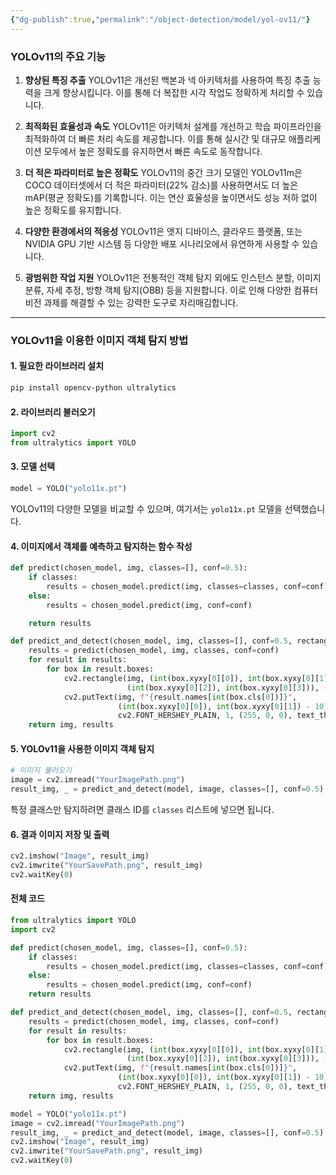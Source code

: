 ```yaml
---
{"dg-publish":true,"permalink":"/object-detection/model/yol-ov11/"}
---
```



### YOLOv11의 주요 기능
1. **향상된 특징 추출**
   YOLOv11은 개선된 백본과 넥 아키텍처를 사용하여 특징 추출 능력을 크게 향상시킵니다. 이를 통해 더 복잡한 시각 작업도 정확하게 처리할 수 있습니다.

2. **최적화된 효율성과 속도**
   YOLOv11은 아키텍처 설계를 개선하고 학습 파이프라인을 최적화하여 더 빠른 처리 속도를 제공합니다. 이를 통해 실시간 및 대규모 애플리케이션 모두에서 높은 정확도를 유지하면서 빠른 속도로 동작합니다.

3. **더 적은 파라미터로 높은 정확도**
   YOLOv11의 중간 크기 모델인 YOLOv11m은 COCO 데이터셋에서 더 적은 파라미터(22% 감소)를 사용하면서도 더 높은 mAP(평균 정확도)를 기록합니다. 이는 연산 효율성을 높이면서도 성능 저하 없이 높은 정확도를 유지합니다.

4. **다양한 환경에서의 적응성**
   YOLOv11은 엣지 디바이스, 클라우드 플랫폼, 또는 NVIDIA GPU 기반 시스템 등 다양한 배포 시나리오에서 유연하게 사용할 수 있습니다.

5. **광범위한 작업 지원**
   YOLOv11은 전통적인 객체 탐지 외에도 인스턴스 분할, 이미지 분류, 자세 추정, 방향 객체 탐지(OBB) 등을 지원합니다. 이로 인해 다양한 컴퓨터 비전 과제를 해결할 수 있는 강력한 도구로 자리매김합니다.

---

### YOLOv11을 이용한 이미지 객체 탐지 방법

#### 1. 필요한 라이브러리 설치
```bash
pip install opencv-python ultralytics
```

#### 2. 라이브러리 불러오기
```python
import cv2
from ultralytics import YOLO
```

#### 3. 모델 선택
```python
model = YOLO("yolo11x.pt")
```
YOLOv11의 다양한 모델을 비교할 수 있으며, 여기서는 `yolo11x.pt` 모델을 선택했습니다.

#### 4. 이미지에서 객체를 예측하고 탐지하는 함수 작성
```python
def predict(chosen_model, img, classes=[], conf=0.5):
    if classes:
        results = chosen_model.predict(img, classes=classes, conf=conf)
    else:
        results = chosen_model.predict(img, conf=conf)

    return results

def predict_and_detect(chosen_model, img, classes=[], conf=0.5, rectangle_thickness=2, text_thickness=1):
    results = predict(chosen_model, img, classes, conf=conf)
    for result in results:
        for box in result.boxes:
            cv2.rectangle(img, (int(box.xyxy[0][0]), int(box.xyxy[0][1])),
                          (int(box.xyxy[0][2]), int(box.xyxy[0][3])), (255, 0, 0), rectangle_thickness)
            cv2.putText(img, f"{result.names[int(box.cls[0])]}",
                        (int(box.xyxy[0][0]), int(box.xyxy[0][1]) - 10),
                        cv2.FONT_HERSHEY_PLAIN, 1, (255, 0, 0), text_thickness)
    return img, results
```

#### 5. YOLOv11을 사용한 이미지 객체 탐지
```python
# 이미지 불러오기
image = cv2.imread("YourImagePath.png")
result_img, _ = predict_and_detect(model, image, classes=[], conf=0.5)
```
특정 클래스만 탐지하려면 클래스 ID를 `classes` 리스트에 넣으면 됩니다.

#### 6. 결과 이미지 저장 및 출력
```python
cv2.imshow("Image", result_img)
cv2.imwrite("YourSavePath.png", result_img)
cv2.waitKey(0)
```

#### 전체 코드
```python
from ultralytics import YOLO
import cv2

def predict(chosen_model, img, classes=[], conf=0.5):
    if classes:
        results = chosen_model.predict(img, classes=classes, conf=conf)
    else:
        results = chosen_model.predict(img, conf=conf)
    return results

def predict_and_detect(chosen_model, img, classes=[], conf=0.5, rectangle_thickness=2, text_thickness=1):
    results = predict(chosen_model, img, classes, conf=conf)
    for result in results:
        for box in result.boxes:
            cv2.rectangle(img, (int(box.xyxy[0][0]), int(box.xyxy[0][1])),
                          (int(box.xyxy[0][2]), int(box.xyxy[0][3])), (255, 0, 0), rectangle_thickness)
            cv2.putText(img, f"{result.names[int(box.cls[0])]}",
                        (int(box.xyxy[0][0]), int(box.xyxy[0][1]) - 10),
                        cv2.FONT_HERSHEY_PLAIN, 1, (255, 0, 0), text_thickness)
    return img, results

model = YOLO("yolo11x.pt")
image = cv2.imread("YourImagePath.png")
result_img, _ = predict_and_detect(model, image, classes=[], conf=0.5)
cv2.imshow("Image", result_img)
cv2.imwrite("YourSavePath.png", result_img)
cv2.waitKey(0)
```